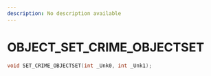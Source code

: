 ```yaml
---
description: No description available 
---
```


# OBJECT\_SET_CRIME_OBJECTSET

```cpp
void SET_CRIME_OBJECTSET(int _Unk0, int _Unk1);
```